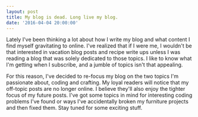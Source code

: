 ```yaml
---
layout: post
title: My blog is dead. Long live my blog.
date: '2016-04-04 20:00:00'
---
```


Lately I've been thinking a lot about how I write my blog and what content I find myself gravitating to online. I've realized that if I were me, I wouldn't be that interested in vacation blog posts and recipe write ups unless I was reading a blog that was solely dedicated to those topics. I like to know what I'm getting when I subscribe, and a jumble of topics isn't that appealing. 

For this reason, I've decided to re-focus my blog on the two topics I'm passionate about, coding and crafting. My loyal readers will notice that my off-topic posts are no longer online. I believe they'll also enjoy the tighter focus of my future posts. I've got some topics in mind for interesting coding problems I've found or ways I've accidentally broken my furniture projects and then fixed them. Stay tuned for some exciting stuff. 